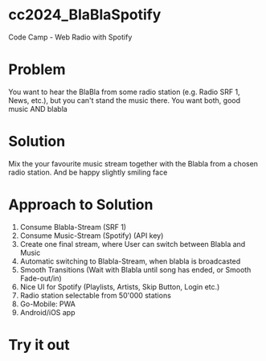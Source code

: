 # cc2024_BlaBlaSpotify
Code Camp - Web Radio with Spotify

# Problem
You want to hear the BlaBla from some radio station (e.g. Radio SRF 1, News, etc.), but you can't stand the music there.
You want both, good music AND blabla

# Solution
Mix the your favourite music stream together with the Blabla from a chosen radio station. And be happy slightly smiling face

# Approach to Solution
1. Consume Blabla-Stream (SRF 1)
1. Consume Music-Stream (Spotify) (API key)
1. Create one final stream, where User can switch between Blabla and Music
1. Automatic switching to Blabla-Stream, when blabla is broadcasted
1. Smooth Transitions (Wait with Blabla until song has ended, or Smooth Fade-out/in)
1. Nice UI for Spotify (Playlists, Artists, Skip Button, Login etc.)
1. Radio station selectable from 50'000 stations
1. Go-Mobile: PWA
1. Android/iOS app

# Try it out
<link here>

